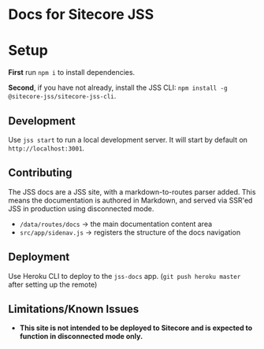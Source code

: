 # Docs for Sitecore JSS

# Setup

**First** run `npm i` to install dependencies.

**Second**, if you have not already, install the JSS CLI: `npm install -g @sitecore-jss/sitecore-jss-cli`.

## Development

Use `jss start` to run a local development server. It will start by default on `http://localhost:3001`.

## Contributing

The JSS docs are a JSS site, with a markdown-to-routes parser added. This means the documentation is authored in Markdown, and served via SSR'ed JSS in production using disconnected mode.

* `/data/routes/docs` -> the main documentation content area
* `src/app/sidenav.js` -> registers the structure of the docs navigation

## Deployment

Use Heroku CLI to deploy to the `jss-docs` app. (`git push heroku master` after setting up the remote)

## Limitations/Known Issues

* **This site is not intended to be deployed to Sitecore and is expected to function in disconnected mode only.**
